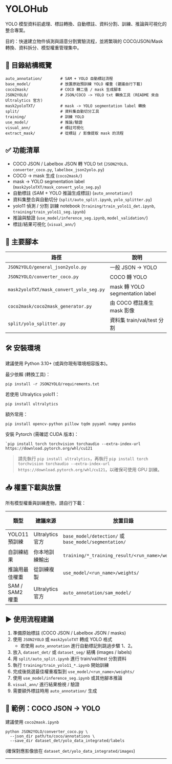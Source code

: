 # YOLOHub

YOLO 模型資料前處理、標註轉換、自動標註、資料分割、訓練、推論與可視化的整合專案。

目的：快速建立物件偵測與語意分割實驗流程，並將繁瑣的 COCO/JSON/Mask 轉換、資料拆分、模型權重管理集中。

## 📂 目錄結構概覽

```
auto_annotation/        # SAM + YOLO 自動標註流程 
base_model/             # 放置原始預訓練 YOLO 權重 (建議自行下載)
coco2mask/              # COCO 轉二值 / mask 生成腳本
JSON2YOLO/              # JSON/COCO -> YOLO txt 轉換工具 (README 來自 Ultralytics 官方)
mask2yoloTXT/           # mask -> YOLO segmentation label 轉換
split/                  # 資料集自動切分工具
training/               # 訓練 YOLO 
use_model/              # 推論/驗證 
visual_ann/             # 標註可視化
extract_mask/           # 從標註 / 影像提取 mask 的流程
```

## ✅ 功能清單
- COCO JSON / Labelbox JSON 轉 YOLO txt (`JSON2YOLO`、`converter_coco.py`, `labelbox_json2yolo.py`)
- COCO -> mask 生成 (`coco2mask/`)
- mask -> YOLO segmentation label (`mask2yoloTXT/mask_convert_yolo_seg.py`)
- 自動標註 (SAM + YOLO 推論生成標註) (`auto_annotation/`)
- 資料集整合與自動切分 (`split/auto_split.ipynb`, `yolo_splitter.py`)
- yolo11 偵測 / 分割 訓練 notebook (`training/train_yolo11_det.ipynb`, `training/train_yolo11_seg.ipynb`)
- 推論與驗證 (`use_model/inference_seg.ipynb`, `model_validation/`)
- 標註/結果可視化 (`visual_ann/`)

## 🧩 主要腳本
| 路徑 | 說明 |
|------|------|
| `JSON2YOLO/general_json2yolo.py` | 一般 JSON -> YOLO | 
| `JSON2YOLO/converter_coco.py` | COCO 轉 YOLO | 
| `mask2yoloTXT/mask_convert_yolo_seg.py` | mask 轉 YOLO segmentation label |
| `coco2mask/coco2mask_generator.py` | 由 COCO 標註產生 mask 影像 |
| `split/yolo_splitter.py` | 資料集 train/val/test 分割 |

## 🛠 安裝環境
建議使用 Python 3.10+ (或與你現有環境相容版本)。

最少依賴 (轉換工具)：
```
pip install -r JSON2YOLO/requirements.txt
```
若使用 Ultralytics yolo11：
```
pip install ultralytics
```

額外常用：
```
pip install opencv-python pillow tqdm pyyaml numpy pandas
```

安裝 Pytorch (需確認 CUDA 版本)：

```
`pip install torch torchvision torchaudio --extra-index-url https://download.pytorch.org/whl/cu121
```

> 請先執行 `pip install ultralytics`，再執行 
`pip install torch torchvision torchaudio --extra-index-url https://download.pytorch.org/whl/cu121`，以確保可使用 GPU 訓練。

## 📥 權重下載與放置
所有模型權重與訓練產物，請自行下載：

| 類型 | 建議來源 | 放置目錄 | 備註 |
|------|----------|----------|------|
| YOLO11 預訓練 | Ultralytics 官方 | `base_model/detection/` 或 `base_model/segmentation/` | [前往](base_model/README.md) | 
| 自訓練結果 | 你本地訓練輸出 | `training/*_training_result/<run_name>/weights/` | - |
| 推論用最佳權重 | 從訓練複製 | `use_model/<run_name>/weights/` | - |
| SAM / SAM2 權重 | Ultralytics 官方 | `auto_annotation/sam_model/` | [前往](https://docs.ultralytics.com/zh/models/sam) |

## ▶️ 使用流程建議
1. 準備原始標註 (COCO JSON / Labelbox JSON / masks)
2. 使用 `JSON2YOLO` 或 `mask2yoloTXT` 轉成 YOLO 格式
    - 若使用 `auto_annotation` 進行自動標記則跳過步驟 1、2。
3. 放入 `dataset_det/` 或 `dataset_seg/` 結構 (images / labels)
4. 用 `split/auto_split.ipynb` 進行 train/val/test 分割資料 
5. 執行 `training/train_yolo11_*.ipynb` 開始訓練
6. 完成後挑選最佳權重複製到 `use_model/<run_name>/weights/`
7. 使用 `use_model/inference_seg.ipynb` 或其他腳本推論
8. `visual_ann/` 進行結果檢視 / 驗證
9. 需要額外標註時用 `auto_annotation/` 生成

## 🧪 範例：COCO JSON -> YOLO
建議使用 `coco2mask.ipynb`
```
python JSON2YOLO/converter_coco.py \
  --json_dir path/to/coco/annotations \
  --save_dir dataset_det/yolo_data_integrated/labels
```
(確保對應影像放在 `dataset_det/yolo_data_integrated/images`)

---

